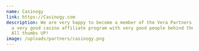 ```yaml
---
name: Casinogy
link: https://Casinogy.com
description: We are very happy to become a member of the Vera Partners. This is
  a very good casino affiliate program with very good people behind the scenes!
  All thumbs UP!
image: /uploads/partners/casinogy.png
---
```

